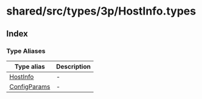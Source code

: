 # shared/src/types/3p/HostInfo.types

## Index

### Type Aliases

| Type alias | Description |
| ------ | ------ |
| [HostInfo](type-aliases/host-info/index.md) | - |
| [ConfigParams](type-aliases/config-params/index.md) | - |
